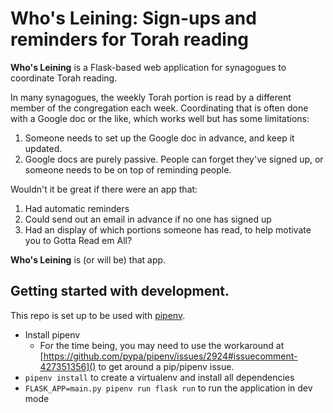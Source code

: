 Who's Leining: Sign-ups and reminders for Torah reading
=======================================================

**Who's Leining** is a Flask-based web application for synagogues to coordinate Torah reading.

In many synagogues, the weekly Torah portion is read by a different member of the congregation each week. Coordinating that is often done with a Google doc or the like, which works well but has some limitations:

1. Someone needs to set up the Google doc in advance, and keep it updated.
2. Google docs are purely passive. People can forget they've signed up, or someone needs to be on top of reminding people.

Wouldn't it be great if there were an app that:
1. Had automatic reminders
2. Could send out an email in advance if no one has signed up
3. Had an display of which portions someone has read, to help motivate you to Gotta Read em All?

**Who's Leining** is (or will be) that app.


## Getting started with development.

This repo is set up to be used with [pipenv](https://pipenv.readthedocs.io/en/latest/).

- Install pipenv 
  - For the time being, you may need to use the workaround at [https://github.com/pypa/pipenv/issues/2924#issuecomment-427351356]() to get around a pip/pipenv issue.
- `pipenv install` to create a virtualenv and install all dependencies
- `FLASK_APP=main.py pipenv run flask run` to run the application in dev mode

